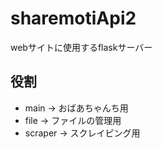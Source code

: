 # sharemotiApi2
webサイトに使用するflaskサーバー

## 役割
- main -> おばあちゃんち用
- file -> ファイルの管理用
- scraper -> スクレイピング用

